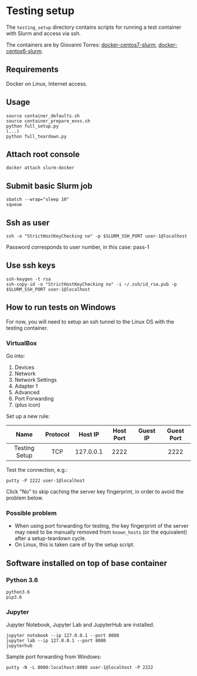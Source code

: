 # Testing setup

The `testing_setup` directory contains scripts for running a test container with Slurm
and access via ssh.

The containers are by Giovanni Torres:
[docker-centos7-slurm](https://github.com/giovtorres/docker-centos7-slurm),
[docker-centos6-slurm](https://github.com/giovtorres/docker-centos6-slurm).

## Requirements

Docker on Linux, Internet access.

## Usage

```
source container_defaults.sh
source container_prepare_envs.sh
python full_setup.py
(...)
python full_teardown.py
```

## Attach root console

```
docker attach slurm-docker
```

## Submit basic Slurm job

```
sbatch --wrap="sleep 10"
squeue
```

## Ssh as user

```
ssh -o "StrictHostKeyChecking no" -p $SLURM_SSH_PORT user-1@localhost
```

Password corresponds to user number, in this case: pass-1

## Use ssh keys

```
ssh-keygen -t rsa
ssh-copy-id -o "StrictHostKeyChecking no" -i ~/.ssh/id_rsa.pub -p $SLURM_SSH_PORT user-1@localhost
```

## How to run tests on Windows

For now, you will need to setup an ssh tunnel to the Linux OS with the testing
container.

### VirtualBox

Go into:
 1. Devices
 2. Network
 3. Network Settings
 4. Adapter 1
 5. Advanced
 6. Port Forwarding
 7. (plus icon)

Set up a new rule:

| Name          | Protocol | Host IP   | Host Port | Guest IP | Guest Port |
|:-------------:|:--------:|:---------:|:---------:|:--------:|:----------:|
| Testing Setup | TCP      | 127.0.0.1 | 2222      |          | 2222       |

Test the connection, e.g.:

```
putty -P 2222 user-1@localhost
```

Click "No" to skip caching the server key fingerprint, in order to avoid
the problem below.

### Possible problem

 - When using port forwarding for testing, the key fingerprint of the server
  may need to be manually removed from `known_hosts` (or the equivalent)
  after a setup-teardown cycle.
 - On Linux, this is taken care of by the setup script.

## Software installed on top of base container

### Python 3.6

```
python3.6
pip3.6
```

### Jupyter

Jupyter Notebook, Jupyter Lab and JupyterHub are installed.

```
jupyter notebook --ip 127.0.0.1 --port 8080
jupyter lab --ip 127.0.0.1 --port 8080
jupyterhub
```

Sample port forwarding from Windows:

```
putty -N -L 8080:localhost:8080 user-1@localhost -P 2222
```
